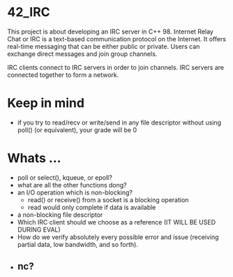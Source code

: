 # 42_IRC

This project is about developing an IRC server in C++ 98. Internet Relay Chat or IRC is a text-based communication protocol on the Internet.
It offers real-time messaging that can be either public or private. Users can exchange direct messages and join group channels.

IRC clients connect to IRC servers in order to join channels. 
IRC servers are connected together to form a network.

# Keep in mind
- if you try to read/recv or write/send in any file descriptor without using poll() (or equivalent), your grade will be 0

# Whats ...
- poll or select(), kqueue, or epoll?
- what are all the other functions dong?
- an I/O operation which is non-blocking?
	- read() or receive() from a socket is a blocking operation
	- read would only complete if data is available
- a non-blocking file descriptor
- Which IRC client should we choose as a reference (IT WILL BE USED DURING EVAL)
- How do we verify absolutely every possible error and issue (receiving partial data, low bandwidth,
and so forth).
- nc?
	- 
